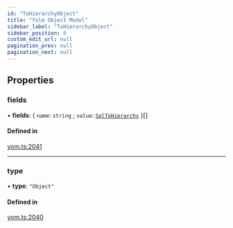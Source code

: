 ```yaml
---
id: "ToHierarchyObject"
title: "Yolm Object Model"
sidebar_label: "ToHierarchyObject"
sidebar_position: 0
custom_edit_url: null
pagination_prev: null
pagination_next: null
---
```


## Properties

### fields

• **fields**: { `name`: `string` ; `value`: [`SqlToHierarchy`](../modules.md#sqltohierarchy)  }[]

#### Defined in

[yom.ts:2041](https://github.com/yolmio/boost/blob/964b449/src/yom.ts#L2041)

___

### type

• **type**: ``"Object"``

#### Defined in

[yom.ts:2040](https://github.com/yolmio/boost/blob/964b449/src/yom.ts#L2040)
